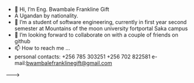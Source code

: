 - 👋 Hi, I’m Eng. Bwambale Frankline Gift
- A Ugandan by nationality.
- 👀 I’m a student of software engineering,
currently in first year second semester at
Mountains of the moon university fortportal Saka campus 
- 💞️ I’m looking forward to collaborate on with a
couple of friends on github
- 📫 How to reach me ...
- personal contacts: +256 785 303251
                     +256 702 822581
e-mail:bwambalefranklinegift@gmail.com

--->
